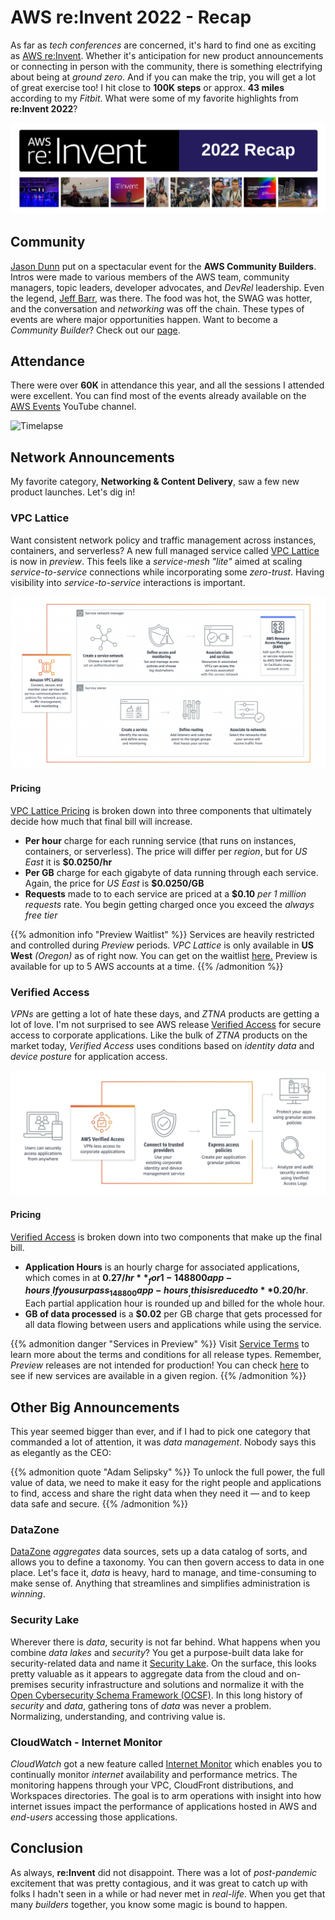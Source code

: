 # AWS re:Invent 2022 - Recap


As far as _tech conferences_ are concerned, it's hard to find one as exciting as [AWS re:Invent](https://reinvent.awsevents.com/). Whether it's anticipation for new product announcements or connecting in person with the community, there is something electrifying about being at _ground zero_. And if you can make the trip, you will get a lot of great exercise too! I hit close to **100K steps** or approx. **43 miles** according to my _Fitbit_. What were some of my favorite highlights from **re:Invent 2022**?

![intro](intro.png "Intro")

## Community
[Jason Dunn](https://www.linkedin.com/in/jasonrobertdunn/) put on a spectacular event for the **AWS Community Builders**. Intros were made to various members of the AWS team, community managers, topic leaders, developer advocates, and _DevRel_ leadership. Even the legend, [Jeff Barr](https://aws.amazon.com/blogs/aws/author/jbarr/), was there. The food was hot, the SWAG was hotter, and the conversation and _networking_ was off the chain. These types of events are where major opportunities happen. Want to become a _Community Builder_? Check out our [page](https://aws.amazon.com/developer/community/community-builders/).

## Attendance
There were over **60K** in attendance this year, and all the sessions I attended were excellent. You can find most of the events already available on the [AWS Events](https://www.youtube.com/@AWSEventsChannel) YouTube channel.

![Timelapse](timelapse.gif "Timelapse")

## Network Announcements
My favorite category, **Networking & Content Delivery**, saw a few new product launches. Let's dig in!

### VPC Lattice
Want consistent network policy and traffic management across instances, containers, and serverless? A new full managed service called [VPC Lattice](https://aws.amazon.com/vpc/lattice/) is now in _preview_. This feels like a _service-mesh "lite"_ aimed at scaling _service-to-service_ connections while incorporating some _zero-trust_. Having visibility into _service-to-service_ interactions is important.

![VPC Lattice](vpc-lattice.png "VPC Lattice")

#### Pricing
[VPC Lattice Pricing](https://aws.amazon.com/vpc/lattice/pricing/) is broken down into three components that ultimately decide how much that final bill will increase.
- **Per hour** charge for each running service (that runs on instances, containers, or serverless). The price will differ per _region_, but for _US East_ it is **$0.0250/hr**
- **Per GB** charge for each gigabyte of data running through each service. Again, the price for _US East_ is **$0.0250/GB**
- **Requests** made to to each service are priced at a **$0.10** _per 1 million requests_ rate. You begin getting charged once you exceed the _always free tier_ 

{{% admonition info "Preview Waitlist" %}}
Services are heavily restricted and controlled during _Preview_ periods. _VPC Lattice_ is only available in **US West** _(Oregon)_ as of right now. You can get on the waitlist [here.](https://pages.awscloud.com/AmazonVPCLattice-Preview.html) Preview is available for up to 5 AWS accounts at a time.
{{% /admonition %}}

### Verified Access
_VPNs_ are getting a lot of hate these days, and _ZTNA_ products are getting a lot of love. I'm not surprised to see AWS release [Verified Access](https://aws.amazon.com/verified-access/) for secure access to corporate applications. Like the bulk of _ZTNA_ products on the market today, _Verified Access_ uses conditions based on _identity data_ and _device posture_ for application access.

![Verified Access](verified-access.png "Verified Access")

#### Pricing
[Verified Access](https://aws.amazon.com/verified-access/pricing/) is broken down into two components that make up the final bill.
- **Application Hours** is an hourly charge for associated applications, which comes in at **$0.27/hr** _for 1-148800 app-hours_. If you surpass _148800 app-hours_, this is reduced to **$0.20/hr**. Each partial application hour is rounded up and billed for the whole hour.
- **GB of data processed** is a **$0.02** per GB charge that gets processed for all data flowing between users and applications while using the service.

{{% admonition danger "Services in Preview" %}}
Visit [Service Terms](https://aws.amazon.com/service-terms/) to learn more about the terms and conditions for all release types. Remember, _Preview_ releases are not intended for production! You can check [here](https://aws.amazon.com/about-aws/global-infrastructure/regional-product-services/) to see if new services are available in a given region.
{{% /admonition %}}

## Other Big Announcements
This year seemed bigger than ever, and if I had to pick one category that commanded a lot of attention, it was _data management_. Nobody says this as elegantly as the CEO:

{{% admonition quote "Adam Selipsky" %}}
To unlock the full power, the full value of data, we need to make it easy for the right people and applications to find, access and share the right data when they need it — and to keep data safe and secure.
{{% /admonition %}}

### DataZone
[DataZone](https://aws.amazon.com/datazone/) _aggregates_ data sources, sets up a data catalog of sorts, and allows you to define a taxonomy. You can then govern access to data in one place. Let's face it, _data_ is heavy, hard to manage, and time-consuming to make sense of. Anything that streamlines and simplifies administration is _winning_.

### Security Lake
Wherever there is _data_, security is not far behind. What happens when you combine _data lakes_ and _security_? You get a purpose-built data lake for security-related data and name it [Security Lake](https://aws.amazon.com/about-aws/whats-new/2022/11/amazon-security-lake-preview/). On the surface, this looks pretty valuable as it appears to aggregate data from the cloud and on-premises security infrastructure and solutions and normalize it with the [Open Cybersecurity Schema Framework (OCSF)](https://github.com/ocsf). In this long history of _security_ and _data_, gathering tons of _data_ was never a problem. Normalizing, understanding, and contriving value is.

### CloudWatch - Internet Monitor
_CloudWatch_ got a new feature called [Internet Monitor](https://aws.amazon.com/about-aws/whats-new/2022/11/amazon-cloudwatch-internet-monitor-preview/) which enables you to continually monitor _internet_ availability and performance metrics. The monitoring happens through your VPC, CloudFront distributions, and Workspaces directories. The goal is to arm operations with insight into how internet issues impact the performance of applications hosted in AWS and _end-users_ accessing those applications.

## Conclusion
As always, **re:Invent** did not disappoint. There was a lot of _post-pandemic_ excitement that was pretty contagious, and it was great to catch up with folks I hadn't seen in a while or had never met in _real-life_. When you get that many _builders_ together, you know some magic is bound to happen.
